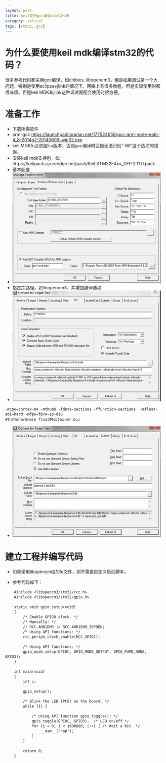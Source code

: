 ```yaml
---
layout: post
title: keil使用gcc编译stm32代码
category: artical
tags: [stm32, gcc]
---
```


# 为什么要使用keil mdk编译stm32的代码？
很多参考代码都采用gcc编译，如chibios, libopencm3，但是如果调试是一个大问题，特别是使用eclipse+jlink的情况下。网络上有很多教程，但是实际使用时都很麻烦。但是keil MDK和jlink这种调试器配合使用时很方便。

# 准备工作
 - 下载所需软件
  - arm-gcc https://launchpadlibrarian.net/177524958/gcc-arm-none-eabi-4_8-2014q2-20140609-win32.exe
  - keil MDK5.必须是5.x版本，否则gcc编译时会报无法识别”-Wl“这个选项的错误。
  - 安装keil mdk支持包，如https://keilpack.azureedge.net/pack/Keil.STM32F4xx_DFP.2.11.0.pack
 - 基本配置
  - ![](https://github.com/eedesignhouse/eedesignhouse.github.io/blob/master/_posts/pic/mdkGCCConfig.jpg)
  - 指定库路径，如libopencm3，并增加编译选项
  - ![](https://github.com/eedesignhouse/eedesignhouse.github.io/blob/master/_posts/pic/mdkGCCparam.jpg)
```
-mcpu=cortex-m4 -mthumb -fdata-sections -ffunction-sections  -mfloat-abi=hard -mfpu=fpv4-sp-d16
#针对有hardware float的cotex-m4 mcu
```

  - ![](https://github.com/eedesignhouse/eedesignhouse.github.io/blob/master/_posts/pic/mdkLinkparam.jpg?raw=true)

# 建立工程并编写代码
- 如果采用libopencm给的ld文件，则不需要自定义启动脚本。

- 参考代码如下：
```
    #include <libopencm3/stm32/rcc.h>
    #include <libopencm3/stm32/gpio.h>

    static void gpio_setup(void)
    {
        /* Enable GPIOD clock. */
        /* Manually: */
        // RCC_AHB1ENR |= RCC_AHB1ENR_IOPDEN;
        /* Using API functions: */
        rcc_periph_clock_enable(RCC_GPIOC);

        /* Using API functions: */
        gpio_mode_setup(GPIOC, GPIO_MODE_OUTPUT, GPIO_PUPD_NONE, GPIO3);
    }

    int main(void)
    {
        int i;

        gpio_setup();

        /* Blink the LED (PC8) on the board. */
        while (1) {

            /* Using API function gpio_toggle(): */
            gpio_toggle(GPIOC, GPIO3);	/* LED on/off */
            for (i = 0; i < 1000000; i++) {	/* Wait a bit. */
                __asm__("nop");
            }
        }

        return 0;
    }
```

